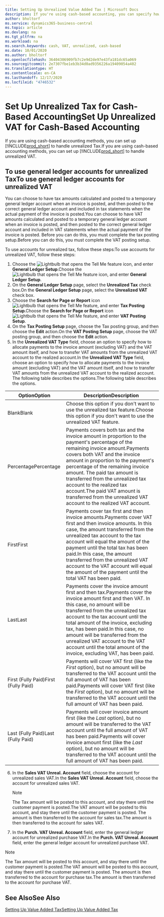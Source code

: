 ```yaml
---
title: Setting Up Unrealized Value Added Tax | Microsoft Docs
description: If you're using cash-based accounting, you can specify how to handle unrealized tax for sales and purchases.
author: bholtorf
ms.service: dynamics365-business-central
ms.topic: article
ms.devlang: na
ms.tgt_pltfrm: na
ms.workload: na
ms.search.keywords: cash, VAT, unrealized, cash-based
ms.date: 10/01/2020
ms.author: bholtorf
ms.openlocfilehash: 36404306909fb7c2e9d2de97e43fa181dc65a069
ms.sourcegitcommit: 2e7307fbe1eb3b34d0ad9356226a19409054a402
ms.translationtype: HT
ms.contentlocale: en-CA
ms.lasthandoff: 12/17/2020
ms.locfileid: "4746532"
---
```

# <a name="set-up-unrealized-vat-for-cash-based-accounting"></a><span data-ttu-id="161a0-103">Set Up Unrealized Tax for Cash-Based Accounting</span><span class="sxs-lookup"><span data-stu-id="161a0-103">Set Up Unrealized VAT for Cash-Based Accounting</span></span>
<span data-ttu-id="161a0-104">If you are using cash-based accounting methods, you can set up [!INCLUDE[prod_short](includes/prod_short.md)] to handle unrealized Tax.</span><span class="sxs-lookup"><span data-stu-id="161a0-104">If you are using cash-based accounting methods, you can set up [!INCLUDE[prod_short](includes/prod_short.md)] to handle unrealized VAT.</span></span>

## <a name="to-use-general-ledger-accounts-for-unrealized-vat"></a><span data-ttu-id="161a0-105">To use general ledger accounts for unrealized Tax</span><span class="sxs-lookup"><span data-stu-id="161a0-105">To use general ledger accounts for unrealized VAT</span></span>
<span data-ttu-id="161a0-106">You can choose to have tax amounts calculated and posted to a temporary general ledger account when an invoice is posted, and then posted to the correct general ledger account and included in tax statements when the actual payment of the invoice is posted.</span><span class="sxs-lookup"><span data-stu-id="161a0-106">You can choose to have VAT amounts calculated and posted to a temporary general ledger account when an invoice is posted, and then posted to the correct general ledger account and included in VAT statements when the actual payment of the invoice is posted.</span></span> <span data-ttu-id="161a0-107">Before you can do this, you must complete the tax posting setup.</span><span class="sxs-lookup"><span data-stu-id="161a0-107">Before you can do this, you must complete the VAT posting setup.</span></span>

<span data-ttu-id="161a0-108">To use accounts for unrealized tax, follow these steps:</span><span class="sxs-lookup"><span data-stu-id="161a0-108">To use accounts for unrealized VAT, follow these steps:</span></span>
1. <span data-ttu-id="161a0-109">Choose the ![Lightbulb that opens the Tell Me feature](media/ui-search/search_small.png "Tell me what you want to do") icon, and enter **General Ledger Setup**.</span><span class="sxs-lookup"><span data-stu-id="161a0-109">Choose the ![Lightbulb that opens the Tell Me feature](media/ui-search/search_small.png "Tell me what you want to do") icon, and enter **General Ledger Setup**.</span></span>
2. <span data-ttu-id="161a0-110">On the **General Ledger Setup** page, select the **Unrealized Tax** check box.</span><span class="sxs-lookup"><span data-stu-id="161a0-110">On the **General Ledger Setup** page, select the **Unrealized VAT** check box.</span></span>
3. <span data-ttu-id="161a0-111">Choose the **Search for Page or Report** icon ![Lightbulb that opens the Tell Me feature](media/ui-search/search_small.png "Tell me what you want to do"), and enter **Tax Posting Setup**.</span><span class="sxs-lookup"><span data-stu-id="161a0-111">Choose the **Search for Page or Report** icon ![Lightbulb that opens the Tell Me feature](media/ui-search/search_small.png "Tell me what you want to do"), and enter **VAT Posting Setup**.</span></span>
4. <span data-ttu-id="161a0-112">On the **Tax Posting Setup** page, choose the Tax posting group, and then choose the **Edit** action.</span><span class="sxs-lookup"><span data-stu-id="161a0-112">On the **VAT Posting Setup** page, choose the VAT posting group, and then choose the **Edit** action.</span></span>
5. <span data-ttu-id="161a0-113">In the **Unrealized VAT Type** field, choose an option to specify how to allocate payments to the invoice amount (excluding VAT) and the VAT amount itself, and how to transfer VAT amounts from the unrealized VAT account to the realized account.</span><span class="sxs-lookup"><span data-stu-id="161a0-113">In the **Unrealized VAT Type** field, choose an option to specify how to allocate payments to the invoice amount (excluding VAT) and the VAT amount itself, and how to transfer VAT amounts from the unrealized VAT account to the realized account.</span></span> <span data-ttu-id="161a0-114">The following table describes the options.</span><span class="sxs-lookup"><span data-stu-id="161a0-114">The following table describes the options.</span></span>

| <span data-ttu-id="161a0-115">Option</span><span class="sxs-lookup"><span data-stu-id="161a0-115">Option</span></span> | <span data-ttu-id="161a0-116">Description</span><span class="sxs-lookup"><span data-stu-id="161a0-116">Description</span></span> |
| --- | --- |
| <span data-ttu-id="161a0-117">Blank</span><span class="sxs-lookup"><span data-stu-id="161a0-117">Blank</span></span> | <span data-ttu-id="161a0-118">Choose this option if you don't want to use the unrealized tax feature.</span><span class="sxs-lookup"><span data-stu-id="161a0-118">Choose this option if you don't want to use the unrealized VAT feature.</span></span> |
| <span data-ttu-id="161a0-119">Percentage</span><span class="sxs-lookup"><span data-stu-id="161a0-119">Percentage</span></span> | <span data-ttu-id="161a0-120">Payments covers both tax and the invoice amount in proportion to the payment's percentage of the remaining invoice amount.</span><span class="sxs-lookup"><span data-stu-id="161a0-120">Payments covers both VAT and the invoice amount in proportion to the payment's percentage of the remaining invoice amount.</span></span> <span data-ttu-id="161a0-121">The paid tax amount is transferred from the unrealized tax account to the realized tax account.</span><span class="sxs-lookup"><span data-stu-id="161a0-121">The paid VAT amount is transferred from the unrealized VAT account to the realized VAT account.</span></span> |
| <span data-ttu-id="161a0-122">First</span><span class="sxs-lookup"><span data-stu-id="161a0-122">First</span></span> | <span data-ttu-id="161a0-123">Payments cover tax first and then invoice amounts.</span><span class="sxs-lookup"><span data-stu-id="161a0-123">Payments cover VAT first and then invoice amounts.</span></span> <span data-ttu-id="161a0-124">In this case, the amount transferred from the unrealized tax account to the tax account will equal the amount of the payment until the total tax has been paid.</span><span class="sxs-lookup"><span data-stu-id="161a0-124">In this case, the amount transferred from the unrealized VAT account to the VAT account will equal the amount of the payment until the total VAT has been paid.</span></span> |
| <span data-ttu-id="161a0-125">Last</span><span class="sxs-lookup"><span data-stu-id="161a0-125">Last</span></span> | <span data-ttu-id="161a0-126">Payments cover the invoice amount first and then tax.</span><span class="sxs-lookup"><span data-stu-id="161a0-126">Payments cover the invoice amount first and then VAT.</span></span> <span data-ttu-id="161a0-127">In this case, no amount will be transferred from the unrealized tax account to the tax account until the total amount of the invoice, excluding tax, has been paid.</span><span class="sxs-lookup"><span data-stu-id="161a0-127">In this case, no amount will be transferred from the unrealized VAT account to the VAT account until the total amount of the invoice, excluding VAT, has been paid.</span></span> |
| <span data-ttu-id="161a0-128">First (Fully Paid)</span><span class="sxs-lookup"><span data-stu-id="161a0-128">First (Fully Paid)</span></span> | <span data-ttu-id="161a0-129">Payments will cover VAT first (like the _First_ option), but no amount will be transferred to the VAT account until the full amount of VAT has been paid.</span><span class="sxs-lookup"><span data-stu-id="161a0-129">Payments will cover VAT first (like the _First_ option), but no amount will be transferred to the VAT account until the full amount of VAT has been paid.</span></span> |
| <span data-ttu-id="161a0-130">Last (Fully Paid)</span><span class="sxs-lookup"><span data-stu-id="161a0-130">Last (Fully Paid)</span></span> | <span data-ttu-id="161a0-131">Payments will cover invoice amount first (like the _Last_ option), but no amount will be transferred to the VAT account until the full amount of VAT has been paid.</span><span class="sxs-lookup"><span data-stu-id="161a0-131">Payments will cover invoice amount first (like the _Last_ option), but no amount will be transferred to the VAT account until the full amount of VAT has been paid.</span></span> |

6. <span data-ttu-id="161a0-132">In the **Sales VAT Unreal. Account** field, choose the account for unrealized sales VAT.</span><span class="sxs-lookup"><span data-stu-id="161a0-132">In the **Sales VAT Unreal. Account** field, choose the account for unrealized sales VAT.</span></span>

    > [!NOTE]  
    > <span data-ttu-id="161a0-133">The Tax amount will be posted to this account, and stay there until the customer payment is posted.</span><span class="sxs-lookup"><span data-stu-id="161a0-133">The VAT amount will be posted to this account, and stay there until the customer payment is posted.</span></span> <span data-ttu-id="161a0-134">The amount is then transferred to the account for sales tax.</span><span class="sxs-lookup"><span data-stu-id="161a0-134">The amount is then transferred to the account for sales VAT.</span></span>
7. <span data-ttu-id="161a0-135">In the **Purch. VAT Unreal. Account** field, enter the general ledger account for unrealized purchase VAT.</span><span class="sxs-lookup"><span data-stu-id="161a0-135">In the **Purch. VAT Unreal. Account** field, enter the general ledger account for unrealized purchase VAT.</span></span>

> [!NOTE]  
> <span data-ttu-id="161a0-136">The Tax amount will be posted to this account, and stay there until the customer payment is posted.</span><span class="sxs-lookup"><span data-stu-id="161a0-136">The VAT amount will be posted to this account, and stay there until the customer payment is posted.</span></span> <span data-ttu-id="161a0-137">The amount is then transferred to the account for purchase tax.</span><span class="sxs-lookup"><span data-stu-id="161a0-137">The amount is then transferred to the account for purchase VAT.</span></span>

## <a name="see-also"></a><span data-ttu-id="161a0-138">See Also</span><span class="sxs-lookup"><span data-stu-id="161a0-138">See Also</span></span>
[<span data-ttu-id="161a0-139">Setting Up Value Added Tax</span><span class="sxs-lookup"><span data-stu-id="161a0-139">Setting Up Value Added Tax</span></span>](finance-setup-vat.md)
